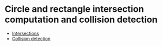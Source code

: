 # Circle and rectangle intersection computation and collision detection

- [Intersections](https://rcjorgensen.github.io/circle-and-rectangle/intersections)
- [Collision detection](https://rcjorgensen.github.io/circle-and-rectangle/collision-detection)
